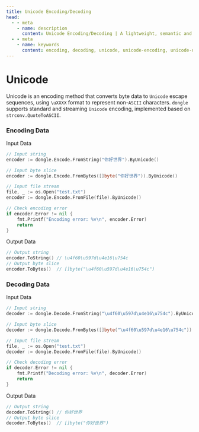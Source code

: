 ```yaml
---
title: Unicode Encoding/Decoding
head:
  - - meta
    - name: description
      content: Unicode Encoding/Decoding | A lightweight, semantic and developer-friendly golang encoding & crypto library
  - - meta
    - name: keywords
      content: encoding, decoding, unicode, unicode-encoding, unicode-decoding, escape-sequence
---
```


# Unicode

Unicode is an encoding method that converts byte data to `Unicode` escape sequences, using `\uXXXX` format to represent non-`ASCII` characters. `dongle` supports standard and streaming `Unicode` encoding, implemented based on `strconv.QuoteToASCII`.

### Encoding Data
Input Data

```go
// Input string
encoder := dongle.Encode.FromString("你好世界").ByUnicode()

// Input byte slice
encoder := dongle.Encode.FromBytes([]byte("你好世界")).ByUnicode()

// Input file stream
file, _ := os.Open("test.txt")
encoder := dongle.Encode.FromFile(file).ByUnicode()

// Check encoding error
if encoder.Error != nil {
	fmt.Printf("Encoding error: %v\n", encoder.Error)
	return
}
```

Output Data

```go
// Output string
encoder.ToString() // \u4f60\u597d\u4e16\u754c
// Output byte slice
encoder.ToBytes()  // []byte("\u4f60\u597d\u4e16\u754c")
```

### Decoding Data
Input Data

```go
// Input string
decoder := dongle.Decode.FromString("\u4f60\u597d\u4e16\u754c").ByUnicode()

// Input byte slice
decoder := dongle.Decode.FromBytes([]byte("\u4f60\u597d\u4e16\u754c")).ByUnicode()

// Input file stream
file, _ := os.Open("test.txt")
decoder := dongle.Decode.FromFile(file).ByUnicode()

// Check decoding error
if decoder.Error != nil {
	fmt.Printf("Decoding error: %v\n", decoder.Error)
	return
}
```

Output Data

```go
// Output string
decoder.ToString() // 你好世界
// Output byte slice
decoder.ToBytes()  // []byte("你好世界")
```